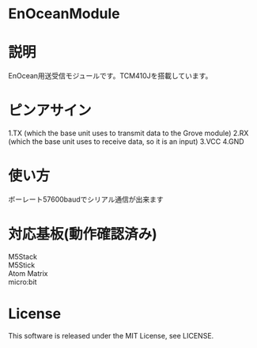 # EnOceanModule

# 説明
EnOcean用送受信モジュールです。TCM410Jを搭載しています。

# ピンアサイン
1.TX (which the base unit uses to transmit data to the Grove module)
2.RX (which the base unit uses to receive data, so it is an input)
3.VCC
4.GND

# 使い方
ボーレート57600baudでシリアル通信が出来ます

# 対応基板(動作確認済み)
M5Stack  
M5Stick  
Atom Matrix  
micro:bit  

# License
This software is released under the MIT License, see LICENSE.
